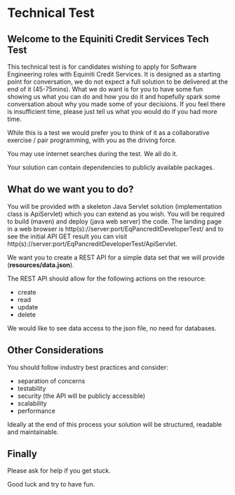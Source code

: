 # Technical Test #

## Welcome to the Equiniti Credit Services Tech Test ##
This technical test is for candidates wishing to apply for Software Engineering roles with Equiniti Credit Services. It is designed as a starting point for conversation, we do not expect a full solution to be delivered at the end of it (45-75mins). What we do want is for you to have some fun showing us what you can do and how you do it and hopefully spark some conversation about why you made some of your decisions. If you feel there is insufficient time, please just tell us what you would do if you had more time.

While this is a test we would prefer you to think of it as a collaborative exercise / pair programming, with you as the driving force.

You may use internet searches during the test. We all do it.

Your solution can contain dependencies to publicly available packages. 


## What do we want you to do? ##
You will be provided with a skeleton Java Servlet solution (implementation class is ApiServlet) which you can extend as you wish.  You will be required to build (maven) and deploy (java web server) the code.  The landing page in a web browser is http(s)://server:port/EqPancreditDeveloperTest/ and to see the initial API GET result you can visit http(s)://server:port/EqPancreditDeveloperTest/ApiServlet.

We want you to create a REST API for a simple data set that we will provide (**resources/data.json**).

The REST API should allow for the following actions on the resource:
 
- create
- read
- update 
- delete 

We would like to see data access to the json file, no need for databases.


## Other Considerations ##

You should follow industry best practices and consider: 

- separation of concerns
- testability
- security (the API will be publicly accessible)
- scalability 
- performance

Ideally at the end of this process your solution will be structured, readable and maintainable. 


## Finally ##
Please ask for help if you get stuck.

Good luck and try to have fun.
